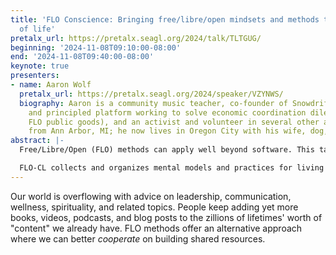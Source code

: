 ```yaml
---
title: 'FLO Conscience: Bringing free/libre/open mindsets and methods to all parts
  of life'
pretalx_url: https://pretalx.seagl.org/2024/talk/TLTGUG/
beginning: '2024-11-08T09:10:00-08:00'
end: '2024-11-08T09:40:00-08:00'
keynote: true
presenters:
- name: Aaron Wolf
  pretalx_url: https://pretalx.seagl.org/2024/speaker/VZYNWS/
  biography: Aaron is a community music teacher, co-founder of Snowdrift.coop (a long-struggling
    and principled platform working to solve economic coordination dilemmas around
    FLO public goods), and an activist and volunteer in several other areas. Originally
    from Ann Arbor, MI; he now lives in Oregon City with his wife, dog, and two kids.
abstract: |-
  Free/Libre/Open (FLO) methods can apply well beyond software. This talk is the first big announcement of the FLO Conscious Living (CL) project.

  FLO-CL collects and organizes mental models and practices for living in more healthy, intentional, and ethical ways. As a FLO project, everyone is invited to participate in its evolution.
---
```


Our world is overflowing with advice on leadership, communication, wellness, spirituality, and related topics. People keep adding yet more books, videos, podcasts, and blog posts to the zillions of lifetimes' worth of "content" we already have. FLO methods offer an alternative approach where we can better *cooperate* on building shared resources.
